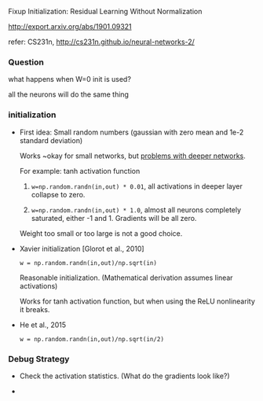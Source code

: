 Fixup Initialization: Residual Learning Without Normalization

http://export.arxiv.org/abs/1901.09321



refer: CS231n, http://cs231n.github.io/neural-networks-2/



### Question

what happens when W=0 init is used?

all the neurons will do the same thing



### initialization

- First idea: Small random numbers
  (gaussian with zero mean and 1e-2 standard deviation)

  Works ~okay for small networks, but <u>problems with deeper networks</u>. 

  For example: tanh activation function

  1) `w=np.random.randn(in,out) * 0.01`, all activations in deeper layer collapse to zero.

  2) `w=np.random.randn(in,out) * 1.0`, almost all neurons completely saturated, either -1 and 1. Gradients will be all zero.

  Weight too small or too large is not a good choice. 

- Xavier initialization [Glorot et al., 2010]

  `w = np.random.randn(in,out)/np.sqrt(in)`

  Reasonable initialization. (Mathematical derivation assumes linear activations)

  Works for tanh activation function, but when using the ReLU nonlinearity it breaks.

- He et al., 2015

  `w = np.random.randn(in,out)/np.sqrt(in/2)`



### Debug  Strategy

+ Check the activation statistics. (What do the gradients look like?)



+ 









